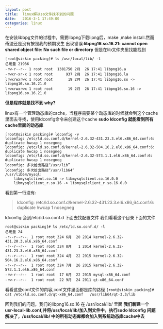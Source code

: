 ```yaml
---
layout: post
title:  linux解决so文件找不到的问题
date:   2016-3-1 17:49:00
categories: linux
---
```

在安装libbpg文件的过程中，需要libpng下载lipng后，make ,make install.然而奇迹还是没有按照我的预期发生
出现错误:**libpng16.so.16.21: cannot open shared object file: No such file or directory**
但是在lib文件夹里找能找到 

```
[root@siskin packing]# ls /usr/local/lib/ -l 
总用量 21936 
-rw-r--r-- 1 root root  1381750 2月  26 17:41 libpng16.a  
-rwxr-xr-x 1 root root      937 2月  26 17:41 libpng16.la  
lrwxrwxrwx 1 root root       19 2月  26 17:41 libpng16.so -> libpng16.so.16.21.0  
lrwxrwxrwx 1 root root       19 2月  26 17:41 libpng16.so.16 -> libpng16.so.16.21.0  
```

**但是程序就是找不到 why?**

linux有一个管理动态库的cache，当程序需要某个动态库的时候就会到这个cache里面去寻找，使用ldconfig命令来创建这个cache
**sudo ldconfig 就能看到所有cache里面的动态库**
```
[root@siskin packing]# ldconfig -v  
ldconfig: /etc/ld.so.conf.d/kernel-2.6.32-431.23.3.el6.x86_64.conf:6: duplicate hwcap 1 nosegneg 
ldconfig: /etc/ld.so.conf.d/kernel-2.6.32-504.16.2.el6.x86_64.conf:6: duplicate hwcap 1 nosegneg 
ldconfig: /etc/ld.so.conf.d/kernel-2.6.32-573.1.1.el6.x86_64.conf:6: duplicate hwcap 1 nosegneg 
ldconfig: 多次给出路径“/usr/lib” 
ldconfig: 多次给出路径“/usr/lib64” 
/usr/lib64/mysql: 
    libmysqlclient.so.16 -> libmysqlclient.so.16.0.0 
    libmysqlclient_r.so.16 -> libmysqlclient_r.so.16.0.0 
```

看到第一行没有: 
>ldconfig: /etc/ld.so.conf.d/kernel-2.6.32-431.23.3.el6.x86_64.conf:6: duplicate hwcap 1 nosegneg 

ldconfig 会到/etc/ld.so.conf.d 下面去找配置文件 我们看看这个目录下面的文件 

```
root@siskin packing]# ls /etc/ld.so.conf.d/ -l 
总用量 24 
-r--r--r--. 1 root root 324 6月  20 2014 kernel-2.6.32-431.20.3.el6.x86_64.conf 
-r--r--r--  1 root root 324 8月   1 2014 kernel-2.6.32-431.23.3.el6.x86_64.conf 
-r--r--r--  1 root root 324 4月  22 2015 kernel-2.6.32-504.16.2.el6.x86_64.conf 
-r--r--r--  1 root root 324 7月  26 2015 kernel-2.6.32-573.1.1.el6.x86_64.conf 
-rw-r--r--  1 root root  17 6月  22 2015 mysql-x86_64.conf 
-rw-r--r--  1 root root  22 9月  24 2011 qt-x86_64.conf 
```

看看这些conf文件的内容,conf文件里面都是库的路径 
``
[root@siskin packing]# cat /etc/ld.so.conf.d/qt-x86_64.conf  
/usr/lib64/qt-3.3/lib 
``

回到我们的问题，我们的libpng16.so.16 在 /usr/local/lib/ 里面 
**我们新建一个 usr-local-lib.conf,并将/usr/local/lib/加入到文件中，执行sudo ldconfig**
**问题解决了，/usr/local/lib/ 中的所有动态库都会加入到系统动态库cache中去**
<hr>


<div class="ds-thread" data-thread-key="287e6d0d98390bd93815852979622c8b" data-title="ldconfig-解决so文件找不到的问" data-url="https://quietlistener.github.io/linux/2016/03/01/ldconfig-%E8%A7%A3%E5%86%B3so%E6%96%87%E4%BB%B6%E6%89%BE%E4%B8%8D%E5%88%B0%E7%9A%84%E9%97%AE%E9%A2%98.html"></div>
       
<script type="text/javascript">
        var duoshuoQuery = {short_name:"quietlistener"};
	(function() {
		var ds = document.createElement('script');
		ds.type = 'text/javascript';ds.async = true;
		ds.src = (document.location.protocol == 'https:' ? 'https:' : 'http:') + '//static.duoshuo.com/embed.js';
		ds.charset = 'UTF-8';
		(document.getElementsByTagName('head')[0] 
		 || document.getElementsByTagName('body')[0]).appendChild(ds);
	})();
</script>

